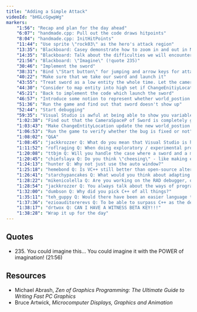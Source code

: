 ```yaml
---
title: "Adding a Simple Attack"
videoId: "bHGLcGgwpWg"
markers:
    "1:56": "Recap and plan for the day ahead"
    "6:07": "handmade.cpp: Pull out the code draws hitpoints"
    "8:04": "handmade.cpp: InitHitPoints"
    "11:44": "Use sprite \"rock03\" as the hero's attack region"
    "13:35": "Blackboard: Casey demonstrate how to zoom in and out in Mischief and decide to save the handwritten into the handmade hero directory"
    "14:35": "Blackboard: Talk about the difficulties we will encounter if we treat sword as an entity"
    "21:56": "Blackboard: \"Imagine\" (!quote 235)"
    "30:46": "Implement the sword"
    "38:31": "Bind \"Start button\" for jumping and arrow keys for attacks in different directions"
    "40:22": "Make sure that we take our sword and launch it"
    "43:55": "Treat sword as a low entity the whole time. Let the camera system force it into high."
    "44:30": "Consider to map entity into high set if ChangeEnitiyLocation move it into camera bounda."
    "45:21": "Back to implement the code which launch the sword"
    "46:57": "Introduce some notion to represent whether world_postion is valid or not"
    "51:36": "Run the game and find out that sword doesn't show up"
    "52:44": "Start debugging"
    "59:35": "Visual Studio is awful at being able to show you variables when they exit the scope."
    "1:02:38": "Find out that the CameraSpaceP of Sword is completely garbage."
    "1:03:43": "Make ChangeEntityLocation update the new world_postion properly."
    "1:06:53": "Run the game to verify whether the bug is fixed or not"
    "1:08:02": "Q&A"
    "1:08:45": "jackkrozzer Q: What do you mean that Visual Studio is horrible at showing variables, and how are you programming in Emacs and running it in Visual Studio?"
    "1:11:52": "roflraging Q: When doing exploratory / experimental programming, I find it difficult to decide between seeing things through or switching to a different approach. There have been many times where I start off on a path and things are going great, but eventually I stall due to some unforeseen problem. Often, I spend a crazy amount of time thinking about how to solve / get around the problem, even in simple ways. Analysis paralysis if you will. Any suggestions? Literally, just keep on writing code, no matter how dumb it is?"
    "1:20:08": "ttbjm Q: Will you handle the case where a sword and a monstar would hit each other but are moving toward each other so fast that they pass through each other without colliding in a single frame?"
    "1:20:45": "chiefslaya Q: Do you think \"cheesing\" - like making enemies invincible for 10 frames after being hit - is a game design sin, or just something you'd rather avoid?"
    "1:24:13": "hunter Q: Why not just use the auto window?"
    "1:25:18": "hemebond Q: Is VC++ still better than open-source alternatives?"
    "1:26:41": "starchypancakes Q: What would you think about adapting the art style to be easier to implement, either at all or this early on. The trite example being for the sword collision you mentioned early on, what if you were to do something like: okay, the sword is going to teleport along the path instantly in one frame and some red line a bit like anime that would be persistent through a couple frames. Basically potentially fundamentally changing the art style with the purpose of getting things to run better. Are there any examples of something like this occurring that you might have heard of?"
    "1:28:22": "mikenicolella Q: Are you working on the RAD debugger, or will you try using it for HMH before the debugger is released?"
    "1:28:54": "jackkrozzer Q: You always talk about the ways of programming when you started or when programming was at its prime. How can I, an 18 year old, know what it's like or get the knowledge you have about programming? Are there any books or languages or SOMETHING I can do to learn the old ways of programming? [see Resources]"
    "1:32:00": "dumbson Q: Why did you pick C++ of all things?"
    "1:35:11": "teh_guppy Q: Would there have been an easier language to program the game in?"
    "1:37:36": "ezioauditorerevs Q: To be able to surpass C++ as the defacto language to code games in, what would you have to do as a language that would make you better than C++?"
    "1:38:17": "drtwox Q: CAN I HAVE A WITNESS BETA KEY!!!"
    "1:38:28": "Wrap it up for the day"
---
```


## Quotes

* 235\. You could imagine this... You could imagine it with the POWER of imagination! (21:56)

## Resources

* Michael Abrash, *Zen of Graphics Programming: The Ultimate Guide to Writing Fast PC Graphics*
* Bruce Artwick, *Microcomputer Displays, Graphics and Animation*
